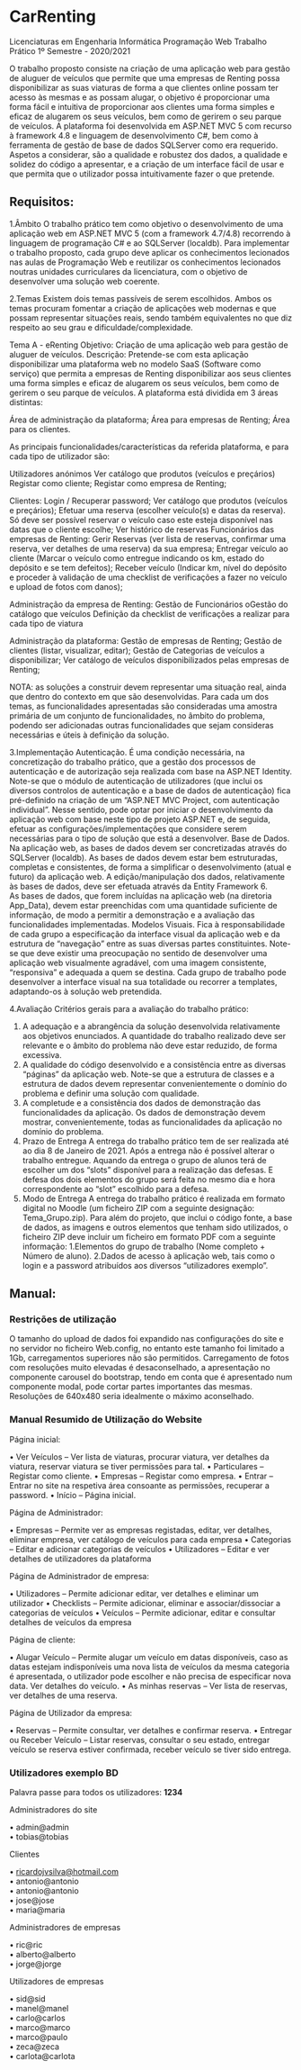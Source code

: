 # CarRenting
Licenciaturas em Engenharia Informática Programação Web Trabalho Prático 1º Semestre - 2020/2021 

O trabalho proposto consiste na criação de uma aplicação web para gestão de aluguer de veículos que permite que uma empresas de Renting possa disponibilizar as suas viaturas de forma a que clientes online possam ter acesso às mesmas e as possam alugar, o objetivo é proporcionar uma forma fácil e intuitiva de proporcionar aos clientes uma forma simples e eficaz de alugarem os seus veículos, bem como de gerirem o seu parque de veículos.
A plataforma foi desenvolvida em ASP.NET MVC 5 com recurso à framework 4.8 e linguagem de desenvolvimento C#, bem como à ferramenta de gestão de base de dados SQLServer como era requerido.
Aspetos a considerar, são a qualidade e robustez dos dados, a qualidade e solidez do código a apresentar, e   a criação de um interface fácil de usar e que permita que o utilizador possa intuitivamente fazer o que pretende.


## Requisitos:

1.Âmbito O trabalho prático tem como objetivo o desenvolvimento de uma aplicação web em ASP.NET MVC 5 (com a framework 4.7/4.8) recorrendo à linguagem de programação C# e ao SQLServer (localdb). Para implementar o trabalho proposto, cada grupo deve aplicar os conhecimentos lecionados nas aulas de Programação  Web  e  reutilizar  os  conhecimentos  lecionados  noutras  unidades  curriculares  da licenciatura, com o objetivo de desenvolver uma solução web coerente. 

2.Temas Existem dois temas passíveis de serem escolhidos. Ambos os temas procuram fomentar a criação de  aplicações  web  modernas  e  que  possam  representar  situações  reais,  sendo  também equivalentes no que diz respeito ao seu grau e dificuldade/complexidade. 

Tema A - eRenting Objetivo: Criação de uma aplicação web para gestão de aluguer de veículos. Descrição: Pretende-se com esta aplicação disponibilizar uma plataforma web no modelo SaaS (Software como serviço) que permita a empresas de Renting disponibilizar aos seus clientes uma forma simples e eficaz de alugarem os seus veículos, bem como de gerirem o seu parque de veículos. A plataforma está dividida em 3 áreas distintas: 

Área de administração da plataforma; 
Área para empresas de Renting; 
Área para os clientes. 

As principais funcionalidades/características da referida plataforma, e para cada tipo de utilizador são: 

Utilizadores anónimos 
Ver catálogo que produtos (veículos e preçários) 
Registar como cliente; 
Registar como empresa de Renting; 

Clientes:
Login / Recuperar password; 
Ver catálogo que produtos (veículos e preçários);
Efetuar uma reserva (escolher veículo(s) e datas da reserva). Só deve ser possível reservar o veículo caso este esteja disponível nas datas que o cliente escolhe; 
Ver histórico de reservas Funcionários das empresas de Renting: 
Gerir Reservas (ver lista de reservas, confirmar uma reserva, ver detalhes de uma reserva) da sua empresa; 
Entregar veículo ao cliente (Marcar o veículo como entregue indicando os km, estado do depósito e se tem defeitos); 
Receber veículo (Indicar km, nível do depósito e proceder à validação de uma checklist de verificações a fazer no veículo e upload de fotos com danos); 

Administração da empresa de Renting: 
Gestão de Funcionários oGestão do catálogo que veículos 
Definição da checklist de verificações a realizar para cada tipo de viatura 

Administração da plataforma: 
Gestão de empresas de Renting; 
Gestão de clientes (listar, visualizar, editar); 
Gestão de Categorias de veículos a disponibilizar; 
Ver catálogo de veículos disponibilizados pelas empresas de Renting;

NOTA: as soluções a construir devem representar uma situação real, ainda que dentro do contexto em que são desenvolvidas. Para cada um dos temas, as funcionalidades apresentadas são consideradas uma amostra primária de um conjunto de funcionalidades, no âmbito do problema, podendo ser adicionadas outras funcionalidades que sejam consideras necessárias e úteis à definição da solução.  

3.Implementação  Autenticação. É uma condição necessária, na concretização do trabalho prático, que a gestão dos processos de autenticação e de autorização seja realizada com base na ASP.NET Identity. Note-se que o módulo de autenticação de utilizadores (que inclui os diversos controlos de autenticação e a base de dados de autenticação) fica pré-definido na criação de um “ASP.NET MVC Project, com autenticação individual”. Nesse sentido, pode optar por iniciar o desenvolvimento da aplicação web com base neste tipo de projeto ASP.NET e, de seguida, efetuar as configurações/implementações que considere serem necessárias para o tipo de solução que está a desenvolver.  Base de Dados. Na aplicação web, as bases de dados devem ser concretizadas através do SQLServer (localdb). As bases de dados devem estar bem estruturadas, completas e consistentes, de forma a simplificar o desenvolvimento (atual e futuro) da aplicação web. A edição/manipulação dos dados, relativamente às bases de dados, deve ser efetuada através da Entity Framework 6.  
As bases de  dados, que forem incluídas  na  aplicação web (na diretoria App_Data), devem  estar preenchidas com uma quantidade suficiente de informação, de modo a permitir a demonstração e a avaliação das funcionalidades implementadas.  Modelos Visuais. Fica à responsabilidade de cada grupo a especificação da interface visual da aplicação web e da estrutura de “navegação” entre as suas diversas partes constituintes. Note-se que deve existir uma preocupação no sentido de desenvolver uma aplicação web visualmente agradável, com uma imagem consistente, “responsiva” e adequada a quem se destina. Cada grupo de trabalho pode desenvolver a interface visual na sua totalidade ou recorrer a templates, adaptando-os à solução web pretendida.  

4.Avaliação  Critérios gerais para a avaliação do trabalho prático:  
  1. A adequação e a abrangência da solução desenvolvida relativamente aos objetivos enunciados. A quantidade do trabalho realizado deve ser relevante e o âmbito do problema não deve estar reduzido, de forma excessiva.  
  2. A qualidade do código desenvolvido e a consistência entre as diversas “páginas” da aplicação web. Note-se que a estrutura de classes e a estrutura de dados devem representar convenientemente o domínio do problema e definir uma solução com qualidade. 
  3. A completude e a consistência dos dados de demonstração das funcionalidades da aplicação. Os dados  de  demonstração  devem  mostrar,  convenientemente,  todas  as  funcionalidades  da aplicação no domínio do problema. 
  4. Prazo de Entrega A entrega do trabalho prático tem de ser realizada até ao dia 8 de Janeiro de 2021. Após a entrega não é possível alterar o trabalho entregue. Aquando da entrega o grupo de alunos terá de escolher um dos “slots” disponível para a realização das defesas. E defesa dos dois elementos do grupo será feita no mesmo dia e hora correspondente ao “slot” escolhido para a defesa.  
  5. Modo de Entrega  A entrega do trabalho prático é realizada em formato digital no Moodle (um ficheiro ZIP com a seguinte designação: Tema_Grupo.zip).  Para além do projeto, que inclui o código fonte, a base de dados, as imagens e outros elementos que tenham sido utilizados, o ficheiro ZIP deve incluir um ficheiro em formato PDF com a seguinte informação:  1.Elementos do grupo de trabalho (Nome completo + Número de aluno).  2.Dados de acesso à aplicação web, tais como o login e a password atribuídos aos diversos “utilizadores exemplo”. 

 ## Manual:
 
 ### Restrições de utilização
 
O tamanho do upload de dados foi expandido nas configurações do site e no servidor no ficheiro Web.config, no entanto este tamanho foi limitado a 1Gb, carregamentos superiores não são permitidos.
Carregamento de fotos com resoluções muito elevadas é desaconselhado, a apresentação no componente carousel do bootstrap, tendo em conta que é apresentado num componente modal, pode cortar partes importantes das mesmas.  Resoluções de 640x480 seria idealmente o máximo aconselhado.

### Manual Resumido de Utilização do Website	

Página inicial:

•	Ver Veículos – Ver lista de viaturas, procurar viatura, ver detalhes da viatura, reservar viatura se tiver permissões para tal.
•	Particulares – Registar como cliente.
•	Empresas – Registar como empresa.
•	Entrar – Entrar no site na respetiva área consoante as permissões, recuperar a password.
•	Início – Página inicial.

Página de Administrador:

•	Empresas – Permite ver as empresas registadas, editar, ver detalhes, eliminar empresa, ver catálogo de veículos para cada empresa
•	Categorias – Editar e adicionar categorias de veículos
•	Utilizadores – Editar e ver detalhes de utilizadores da plataforma

Página de Administrador de empresa:

•	Utilizadores – Permite adicionar editar, ver detalhes e eliminar um utilizador
•	Checklists – Permite adicionar, eliminar e associar/dissociar a categorias de veículos
•	Veículos – Permite adicionar, editar e consultar detalhes de veículos da empresa

Página de cliente:

•	Alugar Veículo – Permite alugar um veículo em datas disponíveis, caso as datas estejam indisponíveis uma nova lista de veículos da mesma categoria é apresentada, o utilizador pode escolher e não precisa de especificar nova data. Ver detalhes do veículo.
•	As minhas reservas – Ver lista de reservas, ver detalhes de uma reserva.

Página de Utilizador da empresa:

•	Reservas – Permite consultar, ver detalhes e confirmar reserva.
•	Entregar ou Receber Veículo – Listar reservas, consultar o seu estado, entregar veículo se reserva estiver confirmada, receber veículo se tiver sido entrega.


 ### Utilizadores exemplo BD
 
Palavra passe para todos os utilizadores: **1234**

Administradores do site

• admin@admin</br>
• tobias@tobias</br>

Clientes

•	 ricardojvsilva@hotmail.com</br>
•	 antonio@antonio</br>
•	 antonio@antonio</br>
•	 jose@jose</br>
•	 maria@maria</br>

Administradores de empresas

•	 ric@ric</br>
•	 alberto@alberto</br>
•	 jorge@jorge</br>

Utilizadores de empresas

•	 sid@sid</br>
•	 manel@manel</br>
•	 carlo@carlos</br>
•	 marco@marco</br>
•	 marco@paulo</br>
•	 zeca@zeca</br>
•	 carlota@carlota</br>

